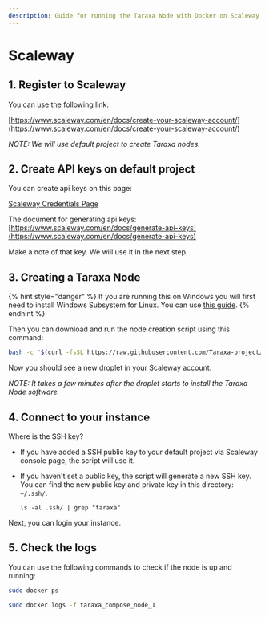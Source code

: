 ```yaml
---
description: Guide for running the Taraxa Node with Docker on Scaleway
---
```


# Scaleway

## 1. Register to Scaleway

You can use the following link:

[https://www.scaleway.com/en/docs/create-your-scaleway-account/](https://www.scaleway.com/en/docs/create-your-scaleway-account/)

_NOTE: We will use default project to create Taraxa nodes._

## 2. Create API keys on default project

You can create api keys on this page:

[Scaleway Credentials Page](https://console.scaleway.com/project/credentials)

The document for generating api keys: [https://www.scaleway.com/en/docs/generate-api-keys](https://www.scaleway.com/en/docs/generate-api-keys)

Make a note of that key. We will use it in the next step.

## 3. Creating a Taraxa Node

{% hint style="danger" %}
If you are running this on Windows you will first need to install Windows Subsystem for Linux. You can use [this guide](https://docs.microsoft.com/en-us/windows/wsl/install-win10).
{% endhint %}

Then you can download and run the node creation script using this command:

```bash
bash -c "$(curl -fsSL https://raw.githubusercontent.com/Taraxa-project/taraxa-ops/master/scripts/one-click-Scaleway.sh)"
```

Now you should see a new droplet in your Scaleway account.

_NOTE: It takes a few minutes after the droplet starts to install the Taraxa Node software._

## 4. Connect to your instance

Where is the SSH key?

- If you have added a SSH public key to your default project via Scaleway console page, the script will use it.

- If you haven't set a public key, the script will generate a new SSH key. You can find the new public key and private key in this directory: `~/.ssh/`.

  ```shell
  ls -al .ssh/ | grep "taraxa"
  ```

Next, you can login your instance.

## 5. Check the logs

You can use the following commands to check if the node is up and running:

```bash
sudo docker ps

sudo docker logs -f taraxa_compose_node_1
```

